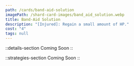```yaml
---
path: /cards/band-aid-solution
imagePath: /shard-card-images/band_aid_solution.webp
title: Band-Aid Solution
description: "[Injured]: Regain a small amount of HP."
cost: "4"
tags: null
---
```


::details-section
Coming Soon
::

::strategies-section
Coming Soon
::
